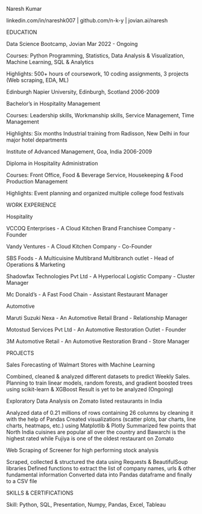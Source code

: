 Naresh Kumar

linkedin.com/in/nareshk007   |   github.com/n-k-y   |   jovian.ai/naresh

EDUCATION

Data Science Bootcamp, Jovian                                           Mar 2022 - Ongoing

Courses: Python Programming, Statistics, Data Analysis & Visualization, Machine Learning, SQL & Analytics

Highlights: 500+ hours of coursework, 10 coding assignments, 3 projects (Web scraping, EDA, ML)

Edinburgh Napier University, Edinburgh, Scotland                                                            	        2006-2009  

Bachelor’s in Hospitality Management

Courses: Leadership skills, Workmanship skills, Service Management, Time Management

Highlights: Six months Industrial training from Radisson, New Delhi in four major hotel departments

Institute of Advanced Management, Goa, India                                                                                   2006-2009

Diploma in Hospitality Administration 

Courses: Front Office, Food & Beverage Service, Housekeeping & Food Production Management

Highlights: Event planning and organized multiple college food festivals

WORK EXPERIENCE

Hospitality 

VCCOQ Enterprises - A Cloud Kitchen Brand Franchisee Company - Founder

Vandy Ventures - A Cloud Kitchen Company - Co-Founder

SBS Foods - A Multicuisine Multibrand Multibranch outlet - Head of Operations & Marketing

Shadowfax Technologies Pvt Ltd - A Hyperlocal Logistic Company - Cluster Manager

Mc Donald’s - A Fast Food Chain - Assistant Restaurant Manager 

Automotive    

Maruti Suzuki Nexa - An Automotive Retail Brand - Relationship Manager

Motostud Services Pvt Ltd - An Automotive Restoration Outlet - Founder

3M Automotive Retail - An Automotive Restoration Brand - Store Manager

PROJECTS

Sales Forecasting of Walmart Stores with Machine Learning

Combined, cleaned & analyzed different datasets to predict Weekly Sales.
Planning to train linear models, random forests, and gradient boosted trees using scikit-learn & XGBoost
Result is yet to be analyzed (Ongoing)

Exploratory Data Analysis on Zomato listed restaurants in India

Analyzed data of 0.21 millions of rows containing 26 columns by cleaning it with the help of Pandas
Created visualizations (scatter plots, bar charts, line charts, heatmaps, etc.) using Matplotlib & Plotly
Summarized few points that North India cuisines are popular all over the country and Bawarchi is the highest rated while Fujiya is one of the oldest restaurant on Zomato

Web Scraping of Screener for high performing stock analysis

Scraped, collected & structured the data using Requests & BeautifulSoup libraries
Defined functions to extract the list of company names, urls & other fundamental information
Converted data into Pandas dataframe and finally to a CSV file

SKILLS & CERTIFICATIONS

Skill: Python, SQL, Presentation, Numpy, Pandas, Excel, Tableau
